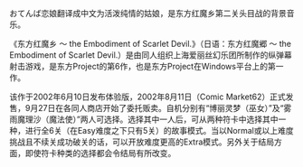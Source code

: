 

おてんば恋娘翻译成中文为活泼纯情的姑娘，是东方红魔乡第二关头目战的背景音乐。

《东方红魔乡 ～ the Embodiment of Scarlet Devil.》（日语：东方红魔郷 ～ the Embodiment of
Scarlet
Devil.）是由同人组织上海爱丽丝幻乐团所制作的纵弹幕射击游戏，是东方Project的第6作，也是东方Project在Windows平台上的第一作。

该作于2002年6月10日发布体验版，2002年8月11日（Comic
Market62）正式发售，9月27日在各同人商店开始了委托贩卖。自机分别有“博丽灵梦（巫女）”及“雾雨魔理沙（魔法使）”两人可选择。选择其中一人后，可从两种符卡中选择其中一种，进行全6关（在Easy难度之下只有5关）的故事模式。当以Normal或以上难度挑战且不续关成功破关的话，可以开放难度更高的Extra模式。另外关于结局方面，即使符卡种类的选择都会令结局有所改变。

